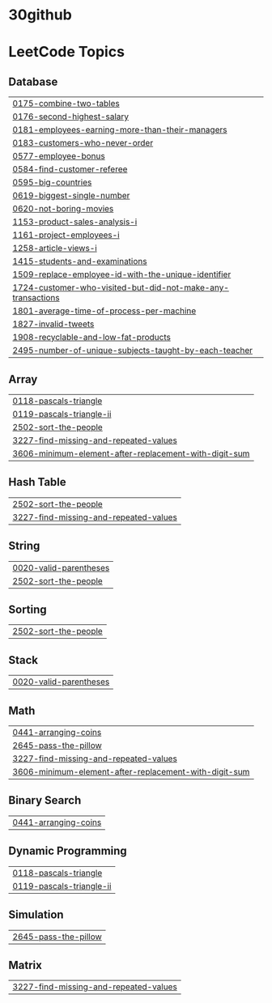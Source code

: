 # 30github
<!---LeetCode Topics Start-->
# LeetCode Topics
## Database
|  |
| ------- |
| [0175-combine-two-tables](https://github.com/Miregia-Aigerim/30github/tree/master/0175-combine-two-tables) |
| [0176-second-highest-salary](https://github.com/Miregia-Aigerim/30github/tree/master/0176-second-highest-salary) |
| [0181-employees-earning-more-than-their-managers](https://github.com/Miregia-Aigerim/30github/tree/master/0181-employees-earning-more-than-their-managers) |
| [0183-customers-who-never-order](https://github.com/Miregia-Aigerim/30github/tree/master/0183-customers-who-never-order) |
| [0577-employee-bonus](https://github.com/Miregia-Aigerim/30github/tree/master/0577-employee-bonus) |
| [0584-find-customer-referee](https://github.com/Miregia-Aigerim/30github/tree/master/0584-find-customer-referee) |
| [0595-big-countries](https://github.com/Miregia-Aigerim/30github/tree/master/0595-big-countries) |
| [0619-biggest-single-number](https://github.com/Miregia-Aigerim/30github/tree/master/0619-biggest-single-number) |
| [0620-not-boring-movies](https://github.com/Miregia-Aigerim/30github/tree/master/0620-not-boring-movies) |
| [1153-product-sales-analysis-i](https://github.com/Miregia-Aigerim/30github/tree/master/1153-product-sales-analysis-i) |
| [1161-project-employees-i](https://github.com/Miregia-Aigerim/30github/tree/master/1161-project-employees-i) |
| [1258-article-views-i](https://github.com/Miregia-Aigerim/30github/tree/master/1258-article-views-i) |
| [1415-students-and-examinations](https://github.com/Miregia-Aigerim/30github/tree/master/1415-students-and-examinations) |
| [1509-replace-employee-id-with-the-unique-identifier](https://github.com/Miregia-Aigerim/30github/tree/master/1509-replace-employee-id-with-the-unique-identifier) |
| [1724-customer-who-visited-but-did-not-make-any-transactions](https://github.com/Miregia-Aigerim/30github/tree/master/1724-customer-who-visited-but-did-not-make-any-transactions) |
| [1801-average-time-of-process-per-machine](https://github.com/Miregia-Aigerim/30github/tree/master/1801-average-time-of-process-per-machine) |
| [1827-invalid-tweets](https://github.com/Miregia-Aigerim/30github/tree/master/1827-invalid-tweets) |
| [1908-recyclable-and-low-fat-products](https://github.com/Miregia-Aigerim/30github/tree/master/1908-recyclable-and-low-fat-products) |
| [2495-number-of-unique-subjects-taught-by-each-teacher](https://github.com/Miregia-Aigerim/30github/tree/master/2495-number-of-unique-subjects-taught-by-each-teacher) |
## Array
|  |
| ------- |
| [0118-pascals-triangle](https://github.com/Miregia-Aigerim/30github/tree/master/0118-pascals-triangle) |
| [0119-pascals-triangle-ii](https://github.com/Miregia-Aigerim/30github/tree/master/0119-pascals-triangle-ii) |
| [2502-sort-the-people](https://github.com/Miregia-Aigerim/30github/tree/master/2502-sort-the-people) |
| [3227-find-missing-and-repeated-values](https://github.com/Miregia-Aigerim/30github/tree/master/3227-find-missing-and-repeated-values) |
| [3606-minimum-element-after-replacement-with-digit-sum](https://github.com/Miregia-Aigerim/30github/tree/master/3606-minimum-element-after-replacement-with-digit-sum) |
## Hash Table
|  |
| ------- |
| [2502-sort-the-people](https://github.com/Miregia-Aigerim/30github/tree/master/2502-sort-the-people) |
| [3227-find-missing-and-repeated-values](https://github.com/Miregia-Aigerim/30github/tree/master/3227-find-missing-and-repeated-values) |
## String
|  |
| ------- |
| [0020-valid-parentheses](https://github.com/Miregia-Aigerim/30github/tree/master/0020-valid-parentheses) |
| [2502-sort-the-people](https://github.com/Miregia-Aigerim/30github/tree/master/2502-sort-the-people) |
## Sorting
|  |
| ------- |
| [2502-sort-the-people](https://github.com/Miregia-Aigerim/30github/tree/master/2502-sort-the-people) |
## Stack
|  |
| ------- |
| [0020-valid-parentheses](https://github.com/Miregia-Aigerim/30github/tree/master/0020-valid-parentheses) |
## Math
|  |
| ------- |
| [0441-arranging-coins](https://github.com/Miregia-Aigerim/30github/tree/master/0441-arranging-coins) |
| [2645-pass-the-pillow](https://github.com/Miregia-Aigerim/30github/tree/master/2645-pass-the-pillow) |
| [3227-find-missing-and-repeated-values](https://github.com/Miregia-Aigerim/30github/tree/master/3227-find-missing-and-repeated-values) |
| [3606-minimum-element-after-replacement-with-digit-sum](https://github.com/Miregia-Aigerim/30github/tree/master/3606-minimum-element-after-replacement-with-digit-sum) |
## Binary Search
|  |
| ------- |
| [0441-arranging-coins](https://github.com/Miregia-Aigerim/30github/tree/master/0441-arranging-coins) |
## Dynamic Programming
|  |
| ------- |
| [0118-pascals-triangle](https://github.com/Miregia-Aigerim/30github/tree/master/0118-pascals-triangle) |
| [0119-pascals-triangle-ii](https://github.com/Miregia-Aigerim/30github/tree/master/0119-pascals-triangle-ii) |
## Simulation
|  |
| ------- |
| [2645-pass-the-pillow](https://github.com/Miregia-Aigerim/30github/tree/master/2645-pass-the-pillow) |
## Matrix
|  |
| ------- |
| [3227-find-missing-and-repeated-values](https://github.com/Miregia-Aigerim/30github/tree/master/3227-find-missing-and-repeated-values) |
<!---LeetCode Topics End-->